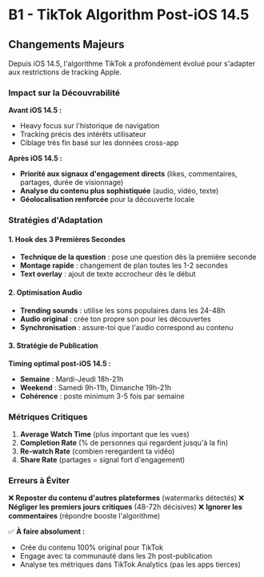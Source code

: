 # B1 - TikTok Algorithm Post-iOS 14.5

## Changements Majeurs

Depuis iOS 14.5, l'algorithme TikTok a profondément évolué pour s'adapter aux restrictions de tracking Apple.

### Impact sur la Découvrabilité

**Avant iOS 14.5 :**
- Heavy focus sur l'historique de navigation
- Tracking précis des intérêts utilisateur
- Ciblage très fin basé sur les données cross-app

**Après iOS 14.5 :**
- **Priorité aux signaux d'engagement directs** (likes, commentaires, partages, durée de visionnage)
- **Analyse du contenu plus sophistiquée** (audio, vidéo, texte)
- **Géolocalisation renforcée** pour la découverte locale

### Stratégies d'Adaptation

#### 1. Hook des 3 Premières Secondes
- **Technique de la question** : pose une question dès la première seconde
- **Montage rapide** : changement de plan toutes les 1-2 secondes
- **Text overlay** : ajout de texte accrocheur dès le début

#### 2. Optimisation Audio
- **Trending sounds** : utilise les sons populaires dans les 24-48h
- **Audio original** : crée ton propre son pour les découvertes
- **Synchronisation** : assure-toi que l'audio correspond au contenu

#### 3. Stratégie de Publication

**Timing optimal post-iOS 14.5 :**
- **Semaine** : Mardi-Jeudi 18h-21h
- **Weekend** : Samedi 9h-11h, Dimanche 19h-21h
- **Cohérence** : poste minimum 3-5 fois par semaine

### Métriques Critiques

1. **Average Watch Time** (plus important que les vues)
2. **Completion Rate** (% de personnes qui regardent jusqu'à la fin)
3. **Re-watch Rate** (combien reregardent ta vidéo)
4. **Share Rate** (partages = signal fort d'engagement)

### Erreurs à Éviter

❌ **Reposter du contenu d'autres plateformes** (watermarks détectés)
❌ **Négliger les premiers jours critiques** (48-72h décisives)
❌ **Ignorer les commentaires** (répondre booste l'algorithme)

✅ **À faire absolument :**
- Crée du contenu 100% original pour TikTok
- Engage avec ta communauté dans les 2h post-publication
- Analyse tes métriques dans TikTok Analytics (pas les apps tierces)